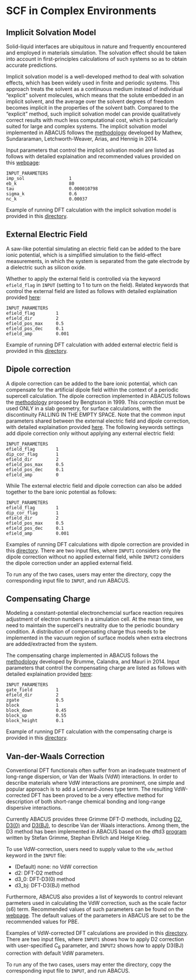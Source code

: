 # SCF in Complex Environments

## Implicit Solvation Model

Solid-liquid interfaces are ubiquitous in nature and frequently encountered and employed in materials simulation. The solvation effect should be taken into account in first-principles calculations of such systems so as to obtain accurate predictions.  

Implicit solvation model is a well-developed method to deal with solvation effects, which has been widely used in finite and periodic systems. This approach treats the solvent as a continuous medium instead of individual “explicit” solvent molecules, which means that the solute embedded in an implicit solvent, and the average over the solvent degrees of freedom becomes implicit in the properties of the solvent bath. Compared to the “explicit” method, such implicit solvation model can provide qualitatively correct results with much less computational cost, which is particularly suited for large and complex systems. The implicit solvation model implemented in ABACUS follows the [methodology](https://aip.scitation.org/doi/10.1063/1.4865107) developed by Mathew, Sundararaman, Letchworth-Weaver, Arias, and Hennig in 2014. 

Input parameters that control the implicit solvation model are listed as follows with detailed explaination and recommended values provided on this [webpage](https://github.com/deepmodeling/abacus-develop/blob/develop/docs/input-main.md#implicit-solvation-model):

```
INPUT_PARAMETERS
imp_sol                 1
eb_k                    80
tau                     0.000010798
sigma_k                 0.6
nc_k                    0.00037
```

Example of running DFT calculation with the implicit solvation model is provided in this [directory](https://github.com/deepmodeling/abacus-develop/tree/develop/examples/implicit_solvation_model/Pt-slab).

## External Electric Field 

A saw-like potential simulating an electric field
can be added to the bare ionic potential, which is a simplified simulation to the field-effect measurements, in which the system is separated from the gate electrode by a dielectric such as silicon oxide.

Whether to apply the external field is controlled via the keyword `efield_flag` in `INPUT` (setting to 1 to turn on the field). Related keywords that control the external field are listed as follows with detailed explaination provided [here](https://github.com/deepmodeling/abacus-develop/blob/develop/docs/input-main.md#electric-field-and-dipole-correction):
```
INPUT_PARAMETERS
efield_flag        1
efield_dir         2
efield_pos_max     0.5
efield_pos_dec     0.1
efield_amp         0.001
```

Example of running DFT calculation with added external electric field is provided in this [directory](https://github.com/deepmodeling/abacus-develop/tree/develop/examples/electric_field/Pt-slab). 


## Dipole correction
A dipole correction can be added to the bare ionic potential, which can compensate for the artificial dipole field within the context of a periodic supercell calculation. The dipole correction implemented in ABACUS follows the [methodology](https://journals.aps.org/prb/abstract/10.1103/PhysRevB.59.12301) proposed by Bengtsson in 1999. This correction must be used ONLY in a slab geometry, for surface calculations, with the discontinuity FALLING IN THE EMPTY SPACE. Note that the common input parameters shared between the external electric field and dipole correction, with detailed explaination provided [here](https://github.com/deepmodeling/abacus-develop/blob/develop/docs/input-main.md#electric-field-and-dipole-correction). The following keywords settings add dipole correction only without applying any external electric field:
```
INPUT_PARAMETERS
efield_flag        1
dip_cor_flag       1
efield_dir         2
efield_pos_max     0.5
efield_pos_dec     0.1
efield_amp         0
```

While The external electric field and dipole correction can also be added together to the bare ionic potential as follows: 
```
INPUT_PARAMETERS
efield_flag        1
dip_cor_flag       1
efield_dir         2
efield_pos_max     0.5
efield_pos_dec     0.1
efield_amp         0.001
```

Examples of running DFT calculations with dipole correction are provided in this [directory](https://github.com/deepmodeling/abacus-develop/tree/develop/examples/dipole_correction/Pt-slab). There are two input files, where `INPUT1` considers only the dipole correction without no applied external field, while `INPUT2` considers the dipole correction under an applied external field.

To run any of the two cases, users may enter the directory, copy the corresponding input file to `INPUT`, and run ABACUS.


## Compensating Charge

Modeling a constant-potential electronchemcial surface reaction requires adjustment of electron numbers in a simulation cell. At the mean time, we need to maintain the supercell's neutrality due to the periodic boundary condition. A distribution of compensating charge thus needs to be implemented in the vacuum region of surface models when extra electrons are added/extracted from the system.

The compensating charge implemented in ABACUS follows the [methodology](http://dx.doi.org/10.1103/PhysRevB.89.245406) developed by Brumme, Calandra, and Mauri in 2014. Input parameters that control the compensating charge are listed as follows with detailed explaination provided [here](https://github.com/deepmodeling/abacus-develop/blob/develop/docs/input-main.md#gate-field-compensating-charge): 

```
INPUT_PARAMETERS
gate_field         1
efield_dir         2
zgate              0.5
block              1
block_down         0.45
block_up           0.55
block_height       0.1
```

Example of running DFT calculation with the compensating charge is provided in this [directory](https://github.com/deepmodeling/abacus-develop/tree/develop/examples/compensating_charge/Pt-slab). 

## Van-der-Waals Correction
Conventional DFT functionals often suffer from an inadequate treatment of long-range dispersion, or Van der Waals (VdW) interactions. In order to describe materials where VdW interactions are prominent, one simple and popular approach is to add a Lennard-Jones type term. The resulting VdW-corrected DFT has been proved to be a very effective method for description of both short-range chemical bonding and long-range dispersive interactions.

Currently ABACUS provides three Grimme DFT-D methods, including [D2](https://onlinelibrary.wiley.com/doi/abs/10.1002/jcc.20495), [D3(0)](https://aip.scitation.org/doi/10.1063/1.3382344) and [D3(BJ)](https://onlinelibrary.wiley.com/doi/abs/10.1002/jcc.21759), to describe Van der Waals interactions. Among them, the D3 method has been implemented in ABACUS based on the
dftd3 [program](https://www.chemie.uni-bonn.de/pctc/mulliken-center/software/dft-d3) written by Stefan Grimme, Stephan Ehrlich and Helge Krieg.

To use VdW-correction, users need to supply value to the `vdw_method` keyword in the `INPUT` file:

   - (Default) none: no VdW correction
   - d2: DFT-D2 method
   - d3_0: DFT-D3(0) method
   - d3_bj: DFT-D3(BJ) method

Furthermore, ABACUS also provides a list of keywords to control relevant parmeters used in calculating the VdW correction, such as the scale factor (s6) term. Recommended values of such parameters can be found on the [webpage](https://www.chemie.uni-bonn.de/pctc/mulliken-center/software/dft-d3). The default values of the parameters in ABACUS are set to be the recommended values for PBE.

Examples of VdW-corrected DFT calculations are provided in this [directory](https://github.com/deepmodeling/abacus-develop/tree/develop/examples/vdw/si2). There are two input files, where `INPUT1` shows how to apply D2 correction with user-specified $C_6$ parameter, and `INPUT2` shows how to apply D3(BJ) correction with default VdW parameters.

To run any of the two cases, users may enter the directory, copy the corresponding input file to `INPUT`, and run ABACUS.

